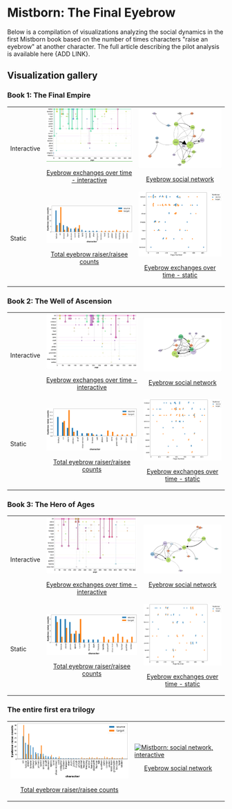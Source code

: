 # Mistborn: The Final Eyebrow

Below is a compilation of visualizations analyzing the social dynamics in the first Mistborn book based on the number of times characters "raise an eyebrow" at another character. The full article describing the pilot analysis is available here {ADD LINK}.

## Visualization gallery

### Book 1: The Final Empire

<div>
    <table>
        <tr>
            <td>
                <p>Interactive</p>
            </td>
            <td>
                <a href="viz/fe_eyebrow_conn_int.html" title="Go to interactive visualization" display='inline'>
                    <img src="img/fe_conn_int.gif" alt="Final Empire: Connections over time, interactive" width="350"/>
                    <p style="text-align: center">Eyebrow exchanges over time - interactive</p>
                </a>
            </td>
            <td>
                <a href="viz/fe_net.md" title="Go to interactive visualization" display='inline'>
                    <img src="img/fe_net.gif" alt="Final Empire: social network, interactive" width="300"/>
                    <p style="text-align: center">Eyebrow social network</p>
                </a>
            </td>
        </tr>
        <tr>
            <td>
                <p>Static</p>
            </td>
            <td>
                <a href="viz/fe_counts.md" title="Go to static visualization" display='inline'>
                    <img src="viz/fe_counts.png" alt="Final Empire: Total eyebrow raises, static" width="350"/>
                    <p style="text-align: center">Total eyebrow raiser/raisee counts</p>
                </a>
            </td>
            <td>
                <a href="viz/fe_swarm.md" title="Go to static visualization" display='inline'>
                    <img src="viz/fe_swarm.png" alt="Final Empire: Connections over time, static" width="350"/>
                    <p style="text-align: center">Eyebrow exchanges over time - static</p>
                </a>
            </td>
        </tr>
    </table>
</div>

### Book 2: The Well of Ascension

<div>
    <table>
        <tr>
            <td>
                <p>Interactive</p>
            </td>
            <td>
                <a href="viz/wa_eyebrow_conn_int.html" title="Go to interactive visualization" display='inline'>
                    <img src="img/wa_conn_int.gif" alt="Well of Ascension: Connections over time, interactive" width="350"/>
                    <p style="text-align: center">Eyebrow exchanges over time - interactive</p>
                </a>
            </td>
            <td>
                <a href="viz/wa_net.md" title="Go to interactive visualization" display='inline'>
                    <img src="img/wa_net.gif" alt="Well of Ascension: social network, interactive" width="300"/>
                    <p style="text-align: center">Eyebrow social network</p>
                </a>
            </td>
        </tr>
        <tr>
            <td>
                <p>Static</p>
            </td>
            <td>
                <a href="viz/wa_counts.md" title="Go to static visualization" display='inline'>
                    <img src="viz/wa_counts.png" alt="Well of Ascension: Total eyebrow raises, static" width="350"/>
                    <p style="text-align: center">Total eyebrow raiser/raisee counts</p>
                </a>
            </td>
            <td>
                <a href="viz/wa_swarm.md" title="Go to static visualization" display='inline'>
                    <img src="viz/wa_swarm.png" alt="Well of Ascension: Connections over time, static" width="300"/>
                    <p style="text-align: center">Eyebrow exchanges over time - static</p>
                </a>
            </td>
        </tr>
    </table>
</div>

### Book 3: The Hero of Ages

<div>
    <table>
        <tr>
            <td>
                <p>Interactive</p>
            </td>
            <td>
                <a href="viz/ha_eyebrow_conn_int.html" title="Go to interactive visualization" display='inline'>
                    <img src="img/ha_conn_int.gif" alt="Hero of Ages: Connections over time, interactive" width="350"/>
                    <p style="text-align: center">Eyebrow exchanges over time - interactive</p>
                </a>
            </td>
            <td>
                <a href="viz/ha_net.md" title="Go to interactive visualization" display='inline'>
                    <img src="img/ha_net.gif" alt="Hero of Ages: social network, interactive" width="300"/>
                    <p style="text-align: center">Eyebrow social network</p>
                </a>
            </td>
        </tr>
        <tr>
            <td>
                <p>Static</p>
            </td>
            <td>
                <a href="viz/ha_counts.md" title="Go to static visualization" display='inline'>
                    <img src="viz/ha_counts.png" alt="Hero of Ages: Total eyebrow raises, static" width="350"/>
                    <p style="text-align: center">Total eyebrow raiser/raisee counts</p>
                </a>
            </td>
            <td>
                <a href="viz/ha_swarm.md" title="Go to static visualization" display='inline'>
                    <img src="viz/ha_swarm.png" alt="Hero of Ages: Connections over time, static" width="300"/>
                    <p style="text-align: center">Eyebrow exchanges over time - static</p>
                </a>
            </td>
        </tr>
    </table>
</div>

### The entire first era trilogy

<div>
    <table>
        <tr>
            <td>
                <a href="viz/mb_counts.md" title="Go to static visualization" display='inline'>
                    <img src="viz/mb_counts.png" alt="Mistborn: Total eyebrow raises, static" width="350"/>
                    <p style="text-align: center">Total eyebrow raiser/raisee counts</p>
                </a>
            </td>
            <td>
                <a href="viz/mb_net.md" title="Go to interactive visualization" display='inline'>
                    <img src="img/mb_net.gif" alt="Mistborn: social network, interactive" width="300"/>
                    <p style="text-align: center">Eyebrow social network</p>
                </a>
            </td>
        </tr>
    </table>
</div>
